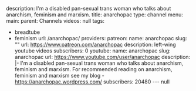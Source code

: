 description: I'm a disabled pan-sexual trans woman who talks about anarchism, feminism
  and marxism.
title: anarchopac
type: channel
menu:
  main:
    parent: Channels
videos: null
tags:
- breadtube
- feminism
url: /anarchopac/
providers:
  patreon:
    name: anarchopac
    slug: ""
    url: https://www.patreon.com/anarchopac
    description: left-wing youtube videos
    subscribers: 0
  youtube:
    name: anarchopac
    slug: anarchopac
    url: https://www.youtube.com/user/anarchopac
    description: |-
      I'm a disabled pan-sexual trans woman who talks about anarchism, feminism and marxism.
      For recommended reading on anarchism, feminism and marxism see my blog - https://anarchopac.wordpress.com/
    subscribers: 20480
--- null
